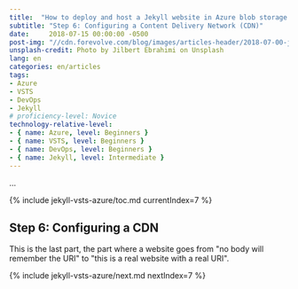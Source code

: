 ```yaml
---
title:  "How to deploy and host a Jekyll website in Azure blob storage using a VSTS continuous deployment pipeline"
subtitle: "Step 6: Configuring a Content Delivery Network (CDN)"
date:     2018-07-15 00:00:00 -0500
post-img: "//cdn.forevolve.com/blog/images/articles-header/2018-07-00-jekyll-vsts-azure-v3.jpg"
unsplash-credit: Photo by Jilbert Ebrahimi on Unsplash
lang: en
categories: en/articles
tags: 
- Azure
- VSTS
- DevOps
- Jekyll
# proficiency-level: Novice
technology-relative-level:
- { name: Azure, level: Beginners }
- { name: VSTS, level: Beginners }
- { name: DevOps, level: Beginners }
- { name: Jekyll, level: Intermediate }
---
```


...<!--more-->

{% include jekyll-vsts-azure/toc.md currentIndex=7 %}

## Step 6: Configuring a CDN

This is the last part, the part where a website goes from "no body will remember the URI" to "this is a real website with a real URI".

{% include jekyll-vsts-azure/next.md nextIndex=7 %}
